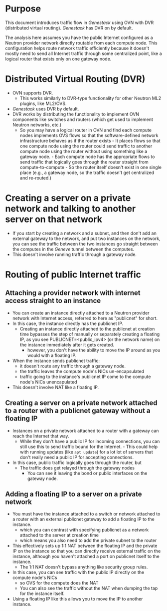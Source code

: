 # Purpose

This document introduces traffic flow in _Genestack_ using OVN with DVR
  (distributed virtual routing). _Genestack_ has DVR on by default.

The analysis here assumes you have the public Internet configured as a Neutron
provider network directly routable from each compute node. This configuration
helps route network traffic efficiently because it doesn't mostly need to send
all Internet traffic through some centralized point, like a logical router that
exists only on one gateway node.

# Distributed Virtual Routing (DVR)

- OVN supports DVR.
  - This works similarly to DVR-type functionality for other Neutron ML2
    plugins, like ML2/OVS.
- _Genestack_ uses DVR by default.
- DVR works by distributing the functionality to implement OVN components like
  switches and routers (which get used to implement Neutron networks, etc.)
    - So you may have a logical router in OVN and find each compute nodes
      implements OVS flows so that the software-defined network infrastructure
      behaves as if the router exists
          - It places flows so that one compute node using the router could
            send traffic to another compute node using the router without using
            something like a gateway node.
          - Each compute node has the appropriate flows to send traffic that
            logically goes through the router straight from compute-to-compute
              - So the router itself doesn't exist in one single place (e.g., a
                gateway node, so the traffic doesn't get centralized and
                re-routed.)

# Creating a server on a private network and talking to another server on that network

- If you start by creating a network and a subnet, and then don't add an
  external gateway to the network, and put two instances on the network, you
  can see the traffic between the two instances go straight between the
  computes in the _Geneve_ tunnel between the computes.
- This doesn't involve running traffic through a gateway node.

# Routing of public Internet traffic

## Attaching a provider network with internet access straight to an instance

- You can create an instance directly attached to a Neutron provider network
  with Internet access, referred to here as "publicnet" for short.
- In this case, the instance directly has the publicnet IP.
    - Creating an instance directly attached to the publicnet at creation time
      bypasses the step of manually or separately creating a floating IP, as
      you see PUBLICNET=<public_ipv4> (or the network name) on the instance
      immediately after it gets created.
        - however, you don't have the ability to move the IP around as you
          would with a floating IP.
- When the instance sends publicnet traffic:
    - it doesn't route any traffic through a gateway node.
    - the traffic leaves the compute node's NICs un-encapsulated
    - traffic going to the instance's publicnet IP come to the compute node's
      NICs unencapulated
- This doesn't involve NAT like a floating IP.

## Creating a server on a private network attached to a router with a publicnet gateway without a floating IP

- Instances on a private network attached to a router with a gateway can reach
  the Internet that way.
    - While they don't have a public IP for incoming connections, you can still
      use this to send traffic bound for the Internet.
          - This could help with running updates (like `apt update`) for a lot
            lot of servers that don't really need a public IP for accepting
            connections.
- In this case, public traffic logically goes through the router, but
    - The traffic does get relayed through the gateway nodes
        - You can see it leaving the bond or public interfaces on the gateway
          node.

## Adding a floating IP to a server on a private network

- You must have the instance attached to a switch or network attached to a
  router with an external publicnet gateway to add a floating IP to the
  instance.
    - which you can contrast with specifying publicnet as a network attached to
      the server at creation time
    - which means you also need to add the private subnet to the router
- This effectively sets up 1:1 NAT between the floating IP and the private IP
  on the instance so that you can directly receive external traffic on the
  instance, although you haven't attached a port on publicnet itself to the
  instance.
    - The 1:1 NAT doesn't bypass anything like security group rules.
- In this case, you can see traffic with the public IP directly on the compute
  node's NICs
    - so OVS for the compute does the NAT
    - You can also see the traffic without the NAT when dumping the tap for
      the instance itself.
- Using a floating IP like this allows you to move the IP to another instance.
